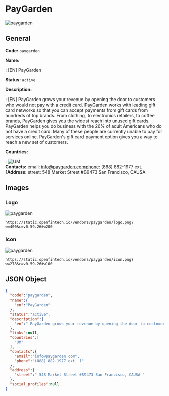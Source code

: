 
# PayGarden 
![paygarden](https://static.openfintech.io/vendors/paygarden/logo.png?w=400&c=v0.59.26#w200)  

## General 
 
**Code:** `paygarden` 
 
**Name:** 
 
:	[EN] PayGarden 
 
**Status:** `active` 
 
**Description:** 
 
: [EN]  PayGarden grows your revenue by opening the door to customers who would not pay with a credit card. PayGarden works with leading gift card networks so that you can accept payments from gift cards from hundreds of top brands. From clothing, to electronics retailers, to coffee brands, PayGarden gives you the widest reach into unused gift cards.  PayGarden helps you do business with the 26% of adult Americans who do not have a credit card. Many of these people are currently unable to pay for services online. PayGarden's gift card payment option gives you a way to reach a new set of customers.  
 
 
**Countries:** 
 
:	![UM](https://cdnjs.cloudflare.com/ajax/libs/flag-icon-css/3.3.0/flags/4x3/um.svg#w24)  
**Contacts:** 
email: info@paygarden.comphone: (888) 882-1977 ext. 1**Address:** 
street:  548 Market Street #89473 San Francisco, CAUSA  

## Images 

### Logo 
 
![paygarden](https://static.openfintech.io/vendors/paygarden/logo.png?w=400&c=v0.59.26#w200)  

```
https://static.openfintech.io/vendors/paygarden/logo.png?w=400&c=v0.59.26#w200
```  

### Icon 
 
![paygarden](https://static.openfintech.io/vendors/paygarden/icon.png?w=278&c=v0.59.26#w100)  

```
https://static.openfintech.io/vendors/paygarden/icon.png?w=278&c=v0.59.26#w100
```  

## JSON Object 

```json
{
  "code":"paygarden",
  "name":{
    "en":"PayGarden"
  },
  "status":"active",
  "description":{
    "en":" PayGarden grows your revenue by opening the door to customers who would not pay with a credit card.\u00a0PayGarden works with leading gift card networks so that you can accept payments from gift cards from hundreds of top brands.\u00a0From clothing, to electronics retailers, to coffee brands, PayGarden gives you the widest reach into unused gift cards.\u00a0 PayGarden helps you do business with the 26% of adult Americans who do not have a credit card. Many of these people are currently unable to pay for services online. PayGarden's gift card payment option gives you a way to reach a new set of customers. "
  },
  "links":null,
  "countries":[
    "UM"
  ],
  "contacts":{
    "email":"info@paygarden.com",
    "phone":"(888) 882-1977 ext. 1"
  },
  "address":{
    "street":" 548 Market Street #89473 San Francisco, CAUSA "
  },
  "social_profiles":null
}
```  
